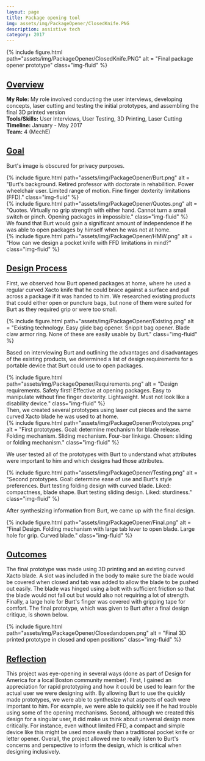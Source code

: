 ```yaml
---
layout: page
title: Package opening tool 
img: assets/img/PackageOpener/ClosedKnife.PNG
description: assistive tech
category: 2017
---
```

<div class="row">
    <div class="w-50 p-3" style="margin:auto">
        {% include figure.html path="assets/img/PackageOpener/ClosedKnife.PNG" alt = "Final package opener prototype" class="img-fluid" %}
    </div>
</div>

## <u>Overview</u>
**My Role:** My role involved conducting the user interviews, developing concepts, laser cutting and testing the initial prototypes, and assembling the final 3D printed version    
**Tools/Skills:** User Interviews, User Testing, 3D Printing, Laser Cutting  
**Timeline:** January - May 2017  
**Team:** 4 (MechE) 

## <u>Goal</u>
Burt's image is obscured for privacy purposes. 
<div class="row">
    <div class="col-sm mt-3 mt-md-0">
        {% include figure.html path="assets/img/PackageOpener/Burt.png" alt = "Burt's background. Retired professor with doctorate in rehabilition. Power wheelchair user. Limited range of motion. Fine finger dexterity limitations (FFD)." class="img-fluid" %}
    </div>
</div>

<div class="row">
    <div class="col-sm mt-3 mt-md-0">
        {% include figure.html path="assets/img/PackageOpener/Quotes.png" alt = "Quotes. Virtually no grip strength with either hand. Cannot turn a small switch or pinch. Opening packages in impossible." class="img-fluid" %}
    </div>
</div>
We found that Burt would gain a significant amount of independence if he was able to open packages by himself when he was not at home. 

<div class="row">
    <div class="col-sm mt-3 mt-md-0">
        {% include figure.html path="assets/img/PackageOpener/HMW.png" alt = "How can we design a pocket knife with FFD limitations in mind?" class="img-fluid" %}
    </div>
</div>

## <u>Design Process</u>
First, we observed how Burt opened packages at home, where he used a regular curved Xacto knife that he could brace against a surface and pull across a package if it was handed to him. 
We researched existing products that could either open or puncture bags, but none of them were suited for Burt as they required grip or were too small. 
<div class="row">
    <div class="col-sm mt-3 mt-md-0">
        {% include figure.html path="assets/img/PackageOpener/Existing.png" alt = "Existing technology. Easy glide bag opener. Snippit bag opener. Blade claw armor ring. None of these are easily usable by Burt." class="img-fluid" %}
    </div>
</div>

Based on interviewing Burt and outlining the advantages and disadvantages of the existing products, we determined a list of design requirements for a portable device that Burt could use to open packages.
<div class="row">
    <div class="col-sm mt-3 mt-md-0">
        {% include figure.html path="assets/img/PackageOpener/Requirements.png" alt = "Design requirements. Safety first! Effective at opening packages. Easy to manipulate without fine finger dexterity. Lightweight. Must not look like a disability device." class="img-fluid" %}
    </div>
</div>
Then, we created several prototypes using laser cut pieces and the same curved Xacto blade he was used to at home.
<div class="row">
    <div class="col-sm mt-3 mt-md-0">
        {% include figure.html path="assets/img/PackageOpener/Prototypes.png" alt = "First prototypes. Goal: determine mechanism for blade release. Folding mechanism. Sliding mechanism. Four-bar linkage. Chosen: sliding or folding mechanism." class="img-fluid" %}
    </div>
</div>

We user tested all of the prototypes with Burt to understand what attributes were important to him and which designs had those attributes. 
<div class="row">
    <div class="col-sm mt-3 mt-md-0">
        {% include figure.html path="assets/img/PackageOpener/Testing.png" alt = "Second prototypes. Goal: determine ease of use and Burt's style preferences. Burt testing folding design with curved blade. Liked: compactness, blade shape. Burt testing sliding design. Liked: sturdiness." class="img-fluid" %}
    </div>
</div>

After synthesizing information from Burt, we came up with the final design.
<div class="row">
    <div class="col-sm mt-3 mt-md-0">
        {% include figure.html path="assets/img/PackageOpener/Final.png" alt = "Final Design. Folding mechanism with large tab lever to open blade. Large hole for grip. Curved blade." class="img-fluid" %}
    </div>
</div>

## <u>Outcomes</u>
The final prototype was made using 3D printing and an existing curved Xacto blade. A slot was included in the body to make sure the blade would be covered when closed and tab was added to allow the blade to be pushed out easily.
The blade was hinged using a bolt with sufficient friction so that the blade would not fall out but would also not requiring a lot of strength. Finally, a large hole for Burt's finger was covered with gripping tape for comfort. The
final prototype, which was given to Burt after a final design critique, is  shown below.
<div class="row">
    <div class="col-sm mt-3 mt-md-0">
        {% include figure.html path="assets/img/PackageOpener/Closedandopen.png" alt = "Final 3D printed prototype in closed and open positions" class="img-fluid" %}
    </div>
</div>

## <u>Reflection</u>
This project was eye-opening in several ways (done as part of Design for America for a local Boston community member). First, I gained an appreciation for rapid prototyping and how it could be used to learn for the actual user we were designing with. By allowing Burt to use the quickly made prototypes, we were able to synthesize what aspects of each were important to him. For example, we were able to quickly see if he had trouble using some of the opening mechanisms. Second, although we created this design for a singular user, it did make us think about universal design more critically. For instance, even without limited FFD, a compact and simple
device like this might be used more easily than a traditional pocket knife or letter opener. Overall, the project allowed me to really listen to Burt's concerns and perspective to inform the design, which is critical when designing inclusively. 


